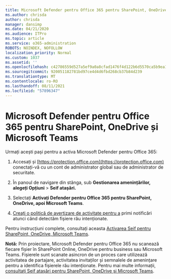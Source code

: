 ```yaml
---
title: Microsoft Defender pentru Office 365 pentru SharePoint, OneDrive și Microsoft Teams
ms.author: chrisda
author: chrisda
manager: dansimp
ms.date: 04/21/2020
ms.audience: ITPro
ms.topic: article
ms.service: o365-administration
ROBOTS: NOINDEX, NOFOLLOW
localization_priority: Normal
ms.custom: 1037
ms.assetid: ''
ms.openlocfilehash: c42786559d527a5ef9a0a8cfad1476f4d122b6d5570ca5b9ea138b21a153ae96
ms.sourcegitcommit: 920051182781bd97ce4d4d6fbd268cb37b84d239
ms.translationtype: MT
ms.contentlocale: ro-RO
ms.lasthandoff: 08/11/2021
ms.locfileid: "57896347"
---
```

# <a name="microsoft-defender-for-office-365-for-sharepoint-onedrive-and-microsoft-teams"></a>Microsoft Defender pentru Office 365 pentru SharePoint, OneDrive și Microsoft Teams

Urmați acești pași pentru a activa Microsoft Defender pentru Office 365:

1. Accesați și [https://protection.office.com](https://protection.office.com) conectați-vă cu un cont de administrator global sau de administrator de securitate.

2. În panoul de navigare din stânga, sub **Gestionarea amenințărilor,** **alegeți Opțiuni** \> **Seif atașări.**

3. Selectați **Activați Defender pentru Office 365 pentru SharePoint, OneDrive, apoi Microsoft Teams**.

4. [Creați o politică de avertizare de activitate pentru a](https://docs.microsoft.com/microsoft-365/compliance/create-activity-alerts) primi notificări atunci când detectăm fișiere rău intenționate.

Pentru instrucțiuni complete, consultați aceasta [Activarea Seif pentru SharePoint, OneDrive, Microsoft Teams](https://docs.microsoft.com/microsoft-365/security/office-365-security/turn-on-atp-for-spo-odb-and-teams).

**Notă:** Prin proiectare, Microsoft Defender pentru Office 365 nu scanează fiecare fișier în SharePoint Online, OneDrive pentru business sau Microsoft Teams. Fișierele sunt scanate asincron de un proces care utilizează activitatea de partajare, activitatea invitaților și semnalele de amenințare pentru a identifica fișierele rău intenționate. Pentru mai multe informații, [consultați Seif atașări pentru SharePoint, OneDrive și Microsoft Teams](https://docs.microsoft.com/microsoft-365/security/office-365-security/atp-for-spo-odb-and-teams).
